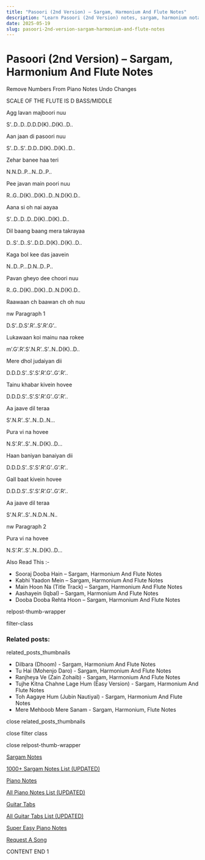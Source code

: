 ```yaml
---
title: "Pasoori (2nd Version) – Sargam, Harmonium And Flute Notes"
description: "Learn Pasoori (2nd Version) notes, sargam, harmonium notations and flute notes. Easy step-by-step tutorial for beginners."
date: 2025-05-19
slug: pasoori-2nd-version-sargam-harmonium-and-flute-notes
---
```


# Pasoori (2nd Version) – Sargam, Harmonium And Flute Notes

Remove Numbers From Piano Notes
Undo Changes

SCALE OF THE FLUTE IS D BASS/MIDDLE

Agg lavan majboori nuu

S’..D..D..D.D.D(K)..D(K)..D..

Aan jaan di pasoori nuu

S’..D..S’..D.D..D(K)..D(K)..D..

Zehar banee haa teri

N.N.D..P…N..D..P..

Pee javan main poori nuu

R..G..D(K)..D(K)..D..N.D(K).D..

Aana si oh nai aayaa

S’..D..D..D..D(K)..D(K)..D..

Dil baang baang mera takrayaa

D..S’..D..S’..D.D..D(K)..D(K)..D..

Kaga bol kee das jaavein

N..D..P…D.N..D..P..

Pavan gheyo dee choori nuu

R..G..D(K)..D(K)..D..N.D(K).D..

Raawaan ch baawan ch oh nuu

nw Paragraph 1

D.S’..D.S’.R’..S’.R’.G’..

Lukawaan koi mainu naa rokee

m’.G’.R’.S’.N.R’..S’..N..D(K)..D..

Mere dhol judaiyan dii

D.D.D.S’..S’.S’.R’.G’..G’.R’..

Tainu khabar kivein hovee

D.D.D.S’..S’.S’.R’.G’..G’.R’..

Aa jaave dil teraa

S’.N.R’..S’..N..D..N…

Pura vi na hovee

N.S’.R’..S’..N..D(K)..D…

Haan baniyan banaiyan dii

D.D.D.S’..S’.S’.R’.G’..G’.R’..

Gall baat kivein hovee

D.D.D.S’..S’.S’.R’.G’..G’.R’..

Aa jaave dil teraa

S’.N.R’..S’..N.D.N..N..

nw Paragraph 2

Pura vi na hovee

N.S’.R’..S’..N..D(K)..D…

Also Read This :-

* Sooraj Dooba Hain – Sargam, Harmonium And Flute Notes
* Kabhi Yaadon Mein – Sargam, Harmonium And Flute Notes
* Main Hoon Na (Title Track) – Sargam, Harmonium And Flute Notes
* Aashayein (Iqbal) – Sargam, Harmonium And Flute Notes
* Dooba Dooba Rehta Hoon – Sargam, Harmonium And Flute Notes

relpost-thumb-wrapper

filter-class

### Related posts:

related_posts_thumbnails

* Dilbara (Dhoom) - Sargam, Harmonium And Flute Notes
* Tu Hai (Mohenjo Daro) - Sargam, Harmonium And Flute Notes
* Ranjheya Ve (Zain Zohaib) - Sargam, Harmonium And Flute Notes
* Tujhe Kitna Chahne Lage Hum (Easy Version) - Sargam, Harmonium And Flute Notes
* Toh Aagaye Hum (Jubin Nautiyal) - Sargam, Harmonium And Flute Notes
* Mere Mehboob Mere Sanam - Sargam, Harmonium, Flute Notes

close related_posts_thumbnails

close filter class

close relpost-thumb-wrapper

[Sargam Notes](https://www.notationsworld.com/sargam-notes.html)

[1000+ Sargam Notes List (UPDATED)](https://www.notationsworld.com/all-songs-list-sargam-notes.html)

[Piano Notes](https://www.notationsworld.com/piano-notes.html)

[All Piano Notes List (UPDATED)](https://www.notationsworld.com/all-songs-list-piano-notes.html)

[Guitar Tabs](https://www.notationsworld.com/guitar-tabs.html)

[All Guitar Tabs List (UPDATED)](https://www.notationsworld.com/all-songs-list-guitar-tabs.html)

[Super Easy Piano Notes](https://studywall.in/)

[Request A Song](https://www.notationsworld.com/request-a-song.html)

CONTENT END 1

